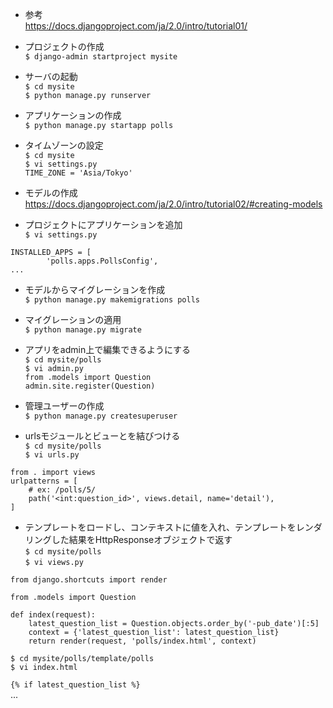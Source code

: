 * 参考  
https://docs.djangoproject.com/ja/2.0/intro/tutorial01/  
  
* プロジェクトの作成  
`$ django-admin startproject mysite`  
  
* サーバの起動  
`$ cd mysite`  
`$ python manage.py runserver`  
  
* アプリケーションの作成  
`$ python manage.py startapp polls`  
  
* タイムゾーンの設定  
`$ cd mysite`  
`$ vi settings.py`  
`TIME_ZONE = 'Asia/Tokyo'`  
  
* モデルの作成  
https://docs.djangoproject.com/ja/2.0/intro/tutorial02/#creating-models  
  
* プロジェクトにアプリケーションを追加  
`$ vi settings.py`  
  
`INSTALLED_APPS = [`  
`        'polls.apps.PollsConfig',`  
`...`  
  
* モデルからマイグレーションを作成  
`$ python manage.py makemigrations polls`  
  
* マイグレーションの適用  
`$ python manage.py migrate`  
  
* アプリをadmin上で編集できるようにする  
`$ cd mysite/polls`  
`$ vi admin.py`  
`from .models import Question`  
`admin.site.register(Question)`  
  
* 管理ユーザーの作成  
`$ python manage.py createsuperuser`  
  
* urlsモジュールとビューとを結びつける  
`$ cd mysite/polls`  
`$ vi urls.py`  
  
`from . import views`  
`urlpatterns = [`  
`    # ex: /polls/5/`  
`    path('<int:question_id>', views.detail, name='detail'),`  
`]`  
  
* テンプレートをロードし、コンテキストに値を入れ、テンプレートをレンダリングした結果をHttpResponseオブジェクトで返す  
`$ cd mysite/polls`  
`$ vi views.py`  
  
`from django.shortcuts import render`  
` `  
`from .models import Question`  
` `  
`def index(request):`  
`    latest_question_list = Question.objects.order_by('-pub_date')[:5]`  
`    context = {'latest_question_list': latest_question_list}`  
`    return render(request, 'polls/index.html', context)`  
  
`$ cd mysite/polls/template/polls`  
`$ vi index.html`  
  
`{% if latest_question_list %}`  
...  
